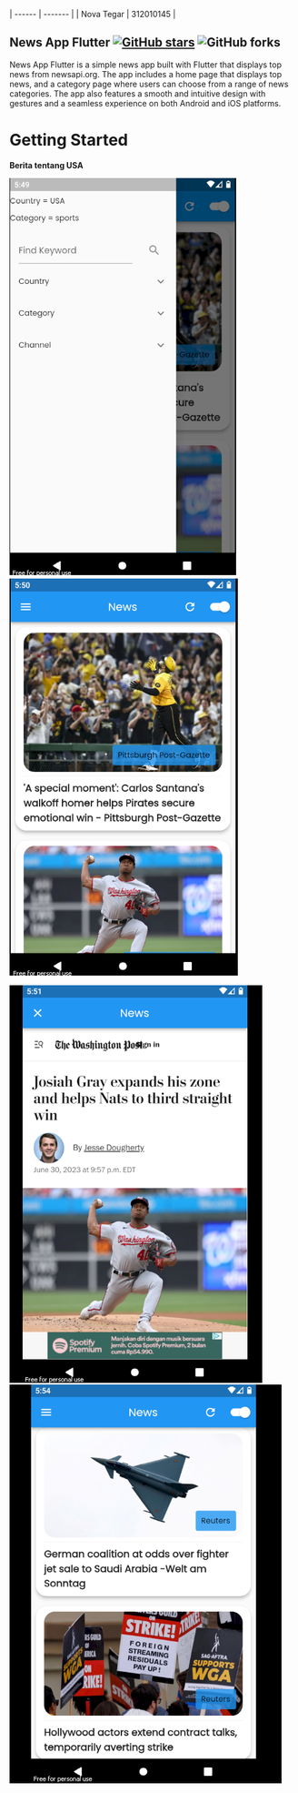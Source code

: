 | ------ | ------- |
| Nova Tegar | 312010145 |

## News App Flutter [![GitHub stars](https://img.shields.io/github/stars/j-j-gajjar/FLUTTER_NewsApp?style=social)](https://github.com/login?return_to=%2Fj-j-gajjar%FLUTTER_NewsApp) ![GitHub forks](https://img.shields.io/github/forks/j-j-gajjar/FLUTTER_NewsApp?style=social)

News App Flutter is a simple news app built with Flutter that displays top news from newsapi.org. The app includes a home page that displays top news, and a category page where users can choose from a range of news categories. The app also features a smooth and intuitive design with gestures and a seamless experience on both Android and iOS platforms.

# Getting Started

<b> Berita tentang USA </b>

![p](ScreenShots/news%201.png)
![p](ScreenShots/news%202.png)
<br>

![p](ScreenShots/news%203.png)
![p](ScreenShots/news%204.png)
